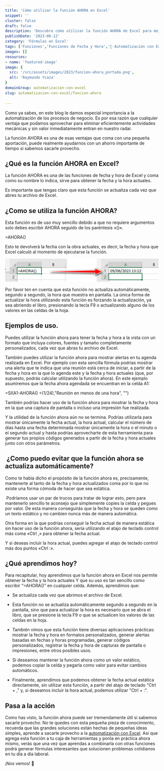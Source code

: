 ```yaml
---
title: 'Cómo utilizar la función AHORA en Excel'
snippet: ''
cluster: false
draft: false 
description: 'Descubre cómo utilizar la función AHORA de Excel para mejorar la eficiencia y la productividad de tu negocio.'
publishDate: '2023-06-12'
category: 'Fórmulas en Excel'
tags: ['Funciones','Funciones de Fecha y Hora','🤖 Automatización con Excel']
images: []
resources: 
- name: 'featured-image'
image: {
  src: '/src/assets/images/2023/funcion-ahora_portada.png',
  alt: 'Raymundo Ycaza'
}
domainGroup: automatizacion-con-excel
slug: automatizacion-con-excel/funcion-ahora

---
```


Como ya sabes, en este blog le damos especial importancia a la automatización de los procesos de negocio. Es por esa razón que cualquier ventaja que podamos aprovechar para eliminar eficientemente actividades mecánicas y sin valor inmediatamente entran en nuestro radar.

La función AHORA es una de esas ventajas que coma con una pequeña aportación, puede realmente ayudarnos con un ahorro importante de tiempo si sabemos sacarle provecho.

## ¿Qué es la función AHORA en Excel?

La función AHORA es una de las funciones de fecha y hora de Excel y coma como su nombre lo indica, sirve para obtener la fecha y la hora actuales.

Es importante que tengas claro que esta función se actualiza cada vez que abres tu archivo de Excel.

## ¿Como se utiliza la función AHORA?

Esta función es de uso muy sencillo debido a que no requiere argumentos solo debes escribir AHORA seguido de los paréntesis «()».

\=AHORA()

Esto te devolverá la fecha con la obra actuales, es decir, la fecha y hora que Excel calculó al momento de ejecutarse la función.

![Función AHORA](images/image.png)

Por favor ten en cuenta que esta función no actualiza automáticamente, segundo a segundo, la hora que muestra en pantalla. La única forma de actualizar la hora utilizando esta función es forzando la actualización, ya sea abriendo el libro, presionando la tecla F9 o actualizando alguno de los valores en las celdas de la hoja.

## Ejemplos de uso.

Puedes utilizar la función ahora para tener la fecha y hora a la vista con un formato que incluya colores, fuentes y tamaño completamente personalizados, cada vez que abras tu archivo de Excel.

También puedes utilizar la función ahora para mostrar alertas en tu agenda realizada en Excel. Por ejemplo con esta sencilla fórmula podrías mostrar una alerta que te indica que una reunión está cerca de iniciar, a partir de la fecha y hora en la que lo agenda este y la fecha y hora actuales (que, por supuesto, podrás calcular utilizando la función ahora). En este ejemplo asumiremos que la fecha ahora agendada se encuentran en la celda A1:

\=SI(A1-AHORA() <(1/24),"Reunión en menos de una hora", "")

También podrías hacer uso de la función ahora para mostrar la fecha y hora en la que una captura de pantalla o incluso una impresión fue realizada.

Y la utilidad de la función ahora aún no se termina. Podrías utilizarla para mostrar únicamente la fecha actual, la hora actual, calcular el número de días hasta una fecha determinada mostrar únicamente la hora o el minuto o el segundo actual y hasta podrías aprovecharte de esta herramienta para generar tus propios códigos generados a partir de la fecha y hora actuales junto con otros parámetros.

##  ¿Como puedo evitar que la función ahora se actualiza automáticamente?

Como te había dicho el propósito de la función ahora es, precisamente, mantenerte al tanto de la fecha y hora actualizados coma por lo que no existe una forma cómoda de hacer que sea estática.

 Podríamos usar un par de trucos para tratar de lograr esto, pero para mantenerlo sencillo te aconsejo que simplemente copies la celda y pegues por valor. De esta manera conseguirás que la fecha y hora se queden como un texto estático y no cambien nunca más de manera automática.

Otra forma en la que podrías conseguir la fecha actual de manera estática sin hacer uso de la función ahora, sería utilizando el atajo de teclado control más coma «Ctrl ,» para obtener la fecha actual.

Y si deseas incluir la hora actual, puedes agregar el atajo de teclado control más dos puntos «Ctrl :».

## ¿Qué aprendimos hoy?

Para recapitular, hoy aprendimos que la función ahora en Excel nos permite obtener la fecha y la hora actuales Y que su uso es tan sencillo como escribir “=AHORA()” en cualquier celda. Además, aprendimos que:

- Se actualiza cada vez que abrimos el archivo de Excel.

- Esta función no se actualiza automáticamente segundo a segundo en la pantalla, sino que para actualizar la hora es necesario que se abra el libro, que se presione la tecla F9 o que se actualicen los valores de las celdas en la hoja.

- También vimos que esta función tiene diversas aplicaciones prácticas: mostrar la fecha y hora en formatos personalizados, generar alertas basadas en fechas y horas programadas, generar códigos personalizados, registrar la fecha y hora de capturas de pantalla o impresiones, entre otros posibles usos.

- Si deseamos mantener la función ahora como un valor estático, podemos copiar la celda y pegarla como valor para evitar cambios automáticos.

- Finalmente, aprendimos que podemos obtener la fecha actual estática directamente, sin utilizar esta función, a partir del atajo de teclado "Ctrl + ," y, si deseamos incluir la hora actual, podemos utilizar "Ctrl + :".

## Pasa a la acción

Como has visto, la función ahora puede ser tremendamente útil si sabemos sacarle provecho. No te quedes con esta pequeña pieza de conocimiento, recuerda que las grandes soluciones están hechas de pequeñas ideas simples, aprende a sacarle provecho a la [automatización con Excel](https://raymundoycaza.com/automatizacion-productividad-con-excel/9614/). Así que agrega esta función a tu caja de herramientas y ponla en práctica ahora mismo, verás que una vez que aprendas a combinarla con otras funciones podrá generar fórmulas interesantes que solucionen problemas cotidianos en tu día a día laboral.

¡Nos vemos! 🐌
